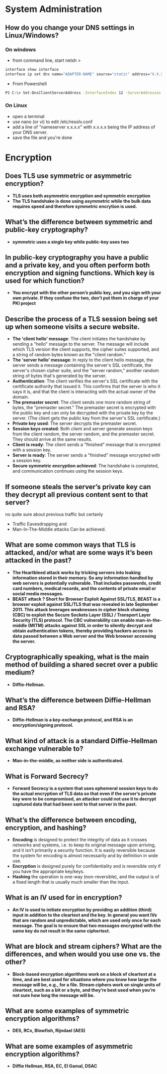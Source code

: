 # System Administration
## How do you change your DNS settings in Linux/Windows?
### On windows
-  from command line, start netsh >  
```cmd
interface show interface 
interface ip set dns name="ADAPTER-NAME" source="static" address="X.X.X.X"
```
- From Powershell
```cmd
PS C:\> Set-DnsClientServerAddress -InterfaceIndex 12 -ServerAddresses ("10.0.0.1","10.0.0.2")
```

### On Linux
- open a terminal
- use nano (or vi) to edit /etc/resolv.conf
- add a line of "nameserver x.x.x.x" with x.x.x.x being the IP address of your DNS server.
- save the file and you're done

# Encryption
## Does TLS use symmetric or asymmetric encryption?
- **TLS uses both asymmetric encryption and symmetric encryption**
- **The TLS handshake is done using asymmetric while the bulk data requires speed and therefore symmetric encrytion is used.**

## What’s the difference between symmetric and public-key cryptography?
- **symmetric uses a single key while public-key uses two**

## In public-key cryptography you have a public and a private key, and you often perform both encryption and signing functions. Which key is used for which function?

- **You encrypt with the other person’s public key, and you sign with your own private. If they confuse the two, don’t put them in charge of your PKI project**

## Describe the process of a TLS session being set up when someone visits a secure website.

- **The 'client hello' message**: The client initiates the handshake by sending a "hello" message to the server. The message will include which TLS version the client supports, the cipher suites supported, and a string of random bytes known as the "client random."
- **The 'server hello' message**: In reply to the client hello message, the server sends a message containing the server's SSL certificate, the server's chosen cipher suite, and the "server random," another random string of bytes that's generated by the server.
- **Authentication**: The client verifies the server's SSL certificate with the certificate authority that issued it. This confirms that the server is who it says it is, and that the client is interacting with the actual owner of the domain.
- **The premaster secret**: The client sends one more random string of bytes, the "premaster secret." The premaster secret is encrypted with the public key and can only be decrypted with the private key by the server. (The client gets the public key from the server's SSL certificate.)
- **Private key used**: The server decrypts the premaster secret.
- **Session keys created**: Both client and server generate session keys from the client random, the server random, and the premaster secret. They should arrive at the same results.
- **Client is ready**: The client sends a "finished" message that is encrypted with a session key.
- **Server is ready**: The server sends a "finished" message encrypted with a session key.
- **Secure symmetric encryption achieved**: The handshake is completed, and communication continues using the session keys.

## If someone steals the server’s private key can they decrypt all previous content sent to that server?
no quite sure about previous traffic but certanly 
- Traffic Eavesdropping and
- Man-In-The-Middle attacks
Can be achieved.

## What are some common ways that TLS is attacked, and/or what are some ways it’s been attacked in the past?

- **The Heartbleed attack works by tricking servers into leaking information stored in their memory. So any information handled by web servers is potentially vulnerable. That includes passwords, credit card numbers, medical records, and the contents of private email or social media messages.**
- **BEAST attack ? Short for Browser Exploit Against SSL/TLS, BEAST is a browser exploit against SSL/TLS that was revealed in late September 2011. This attack leverages weaknesses in cipher block chaining (CBC) to exploit the Secure Sockets Layer (SSL) / Transport Layer Security (TLS) protocol. The CBC vulnerability can enable man-in-the-middle (MITM) attacks against SSL in order to silently decrypt and obtain authentication tokens, thereby providing hackers access to data passed between a Web server and the Web browser accessing the server.**

## Cryptographically speaking, what is the main method of building a shared secret over a public medium?
- **Diffie-Hellman.**

## What’s the difference between Diffie-Hellman and RSA?
- **Diffie-Hellman is a key-exchange protocol, and RSA is an encryption/signing protocol.**

## What kind of attack is a standard Diffie-Hellman exchange vulnerable to?
- **Man-in-the-middle, as neither side is authenticated.**

## What is Forward Secrecy?
- **Forward Secrecy is a system that uses ephemeral session keys to do the actual encryption of TLS data so that even if the server’s private key were to be compromised, an attacker could not use it to decrypt captured data that had been sent to that server in the past.**

## What’s the difference between encoding, encryption, and hashing?

- **Encoding** is designed to protect the integrity of data as it crosses networks and systems, i.e. to keep its original message upon arriving, and it isn’t primarily a security function. It is easily reversible because the system for encoding is almost necessarily and by definition in wide use. 
- **Encryption** is designed purely for confidentiality and is reversible only if you have the appropriate key/keys.
- **Hashing** the operation is one-way (non-reversible), and the output is of a fixed length that is usually much smaller than the input.

## What is an IV used for in encryption?
- **An IV is used to initiate encryption by providing an addition (third) input in addition to the cleartext and the key. In general you want IVs that are random and unpredictable, which are used only once for each message. The goal is to ensure that two messages encrypted with the same key do not result in the same ciphertext.**

## What are block and stream ciphers? What are the differences, and when would you use one vs. the other?

- **Block-based encryption algorithms work on a block of cleartext at a time, and are best used for situations where you know how large the message will be, e.g., for a file. Stream ciphers work on single units of cleartext, such as a bit or a byte, and they’re best used when you’re not sure how long the message will be.**

## What are some examples of symmetric encryption algorithms?

- **DES, RCx, Blowfish, Rijndael (AES)**

## What are some examples of asymmetric encryption algorithms?

- **Diffie Hellman, RSA, EC, El Gamal, DSAC**

